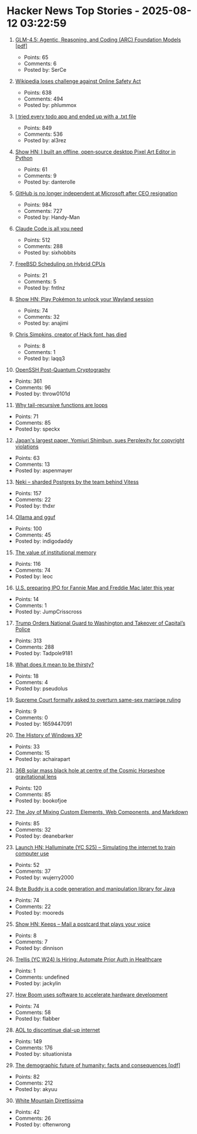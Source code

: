 # Hacker News Top Stories - 2025-08-12 03:22:59

1. [GLM-4.5: Agentic, Reasoning, and Coding (ARC) Foundation Models [pdf]](https://www.arxiv.org/pdf/2508.06471)
   - Points: 65
   - Comments: 6
   - Posted by: SerCe

2. [Wikipedia loses challenge against Online Safety Act](https://www.bbc.com/news/articles/cjr11qqvvwlo)
   - Points: 638
   - Comments: 494
   - Posted by: phlummox

3. [I tried every todo app and ended up with a .txt file](https://www.al3rez.com/todo-txt-journey)
   - Points: 849
   - Comments: 536
   - Posted by: al3rez

4. [Show HN: I built an offline, open‑source desktop Pixel Art Editor in Python](https://github.com/danterolle/tilf)
   - Points: 61
   - Comments: 9
   - Posted by: danterolle

5. [GitHub is no longer independent at Microsoft after CEO resignation](https://www.theverge.com/news/757461/microsoft-github-thomas-dohmke-resignation-coreai-team-transition)
   - Points: 984
   - Comments: 727
   - Posted by: Handy-Man

6. [Claude Code is all you need](https://dwyer.co.za/static/claude-code-is-all-you-need.html)
   - Points: 512
   - Comments: 288
   - Posted by: sixhobbits

7. [FreeBSD Scheduling on Hybrid CPUs](https://wiki.freebsd.org/Scheduler/Hybrid)
   - Points: 21
   - Comments: 5
   - Posted by: fntlnz

8. [Show HN: Play Pokémon to unlock your Wayland session](https://github.com/AdoPi/wlgblock)
   - Points: 74
   - Comments: 32
   - Posted by: anajimi

9. [Chris Simpkins, creator of Hack font, has died](https://typo.social/@Hilary/114845913381245488)
   - Points: 8
   - Comments: 1
   - Posted by: laqq3

10. [OpenSSH Post-Quantum Cryptography](https://www.openssh.com/pq.html)
   - Points: 361
   - Comments: 96
   - Posted by: throw0101d

11. [Why tail-recursive functions are loops](https://kmicinski.com/functional-programming/2025/08/01/loops/)
   - Points: 71
   - Comments: 85
   - Posted by: speckx

12. [Japan's largest paper, Yomiuri Shimbun, sues Perplexity for copyright violations](https://www.niemanlab.org/2025/08/japans-largest-newspaper-yomiuri-shimbun-sues-perplexity-for-copyright-violations/)
   - Points: 63
   - Comments: 13
   - Posted by: aspenmayer

13. [Neki – sharded Postgres by the team behind Vitess](https://planetscale.com/blog/announcing-neki)
   - Points: 157
   - Comments: 22
   - Posted by: thdxr

14. [Ollama and gguf](https://github.com/ollama/ollama/issues/11714)
   - Points: 100
   - Comments: 45
   - Posted by: indigodaddy

15. [The value of institutional memory](https://timharford.com/2025/05/the-value-of-institutional-memory/)
   - Points: 116
   - Comments: 74
   - Posted by: leoc

16. [U.S. preparing IPO for Fannie Mae and Freddie Mac later this year](https://www.wsj.com/finance/regulation/trump-aiming-to-ipo-fannie-mae-and-freddie-mac-later-this-year-13b138cf)
   - Points: 14
   - Comments: 1
   - Posted by: JumpCrisscross

17. [Trump Orders National Guard to Washington and Takeover of Capital’s Police](https://www.nytimes.com/live/2025/08/11/us/trump-news)
   - Points: 313
   - Comments: 288
   - Posted by: Tadpole9181

18. [What does it mean to be thirsty?](https://www.quantamagazine.org/what-does-it-mean-to-be-thirsty-20250811/)
   - Points: 18
   - Comments: 4
   - Posted by: pseudolus

19. [Supreme Court formally asked to overturn same-sex marriage ruling](https://abcnews.go.com/Politics/supreme-court-formally-asked-overturn-landmark-same-sex/story?id=124465302)
   - Points: 9
   - Comments: 0
   - Posted by: 1659447091

20. [The History of Windows XP](https://www.abortretry.fail/p/the-history-of-windows-xp)
   - Points: 33
   - Comments: 15
   - Posted by: achairapart

21. [36B solar mass black hole at centre of the Cosmic Horseshoe gravitational lens](https://academic.oup.com/mnras/article/541/4/2853/8213862?login=false)
   - Points: 120
   - Comments: 85
   - Posted by: bookofjoe

22. [The Joy of Mixing Custom Elements, Web Components, and Markdown](https://deanebarker.net/tech/blog/custom-elements-markdown/)
   - Points: 85
   - Comments: 32
   - Posted by: deanebarker

23. [Launch HN: Halluminate (YC S25) – Simulating the internet to train computer use](undefined)
   - Points: 52
   - Comments: 37
   - Posted by: wujerry2000

24. [Byte Buddy is a code generation and manipulation library for Java](https://bytebuddy.net/)
   - Points: 74
   - Comments: 22
   - Posted by: mooreds

25. [Show HN: Keeps – Mail a postcard that plays your voice](https://www.sendkeeps.com/)
   - Points: 8
   - Comments: 7
   - Posted by: dinnison

26. [Trellis (YC W24) Is Hiring: Automate Prior Auth in Healthcare](https://www.ycombinator.com/companies/trellis/jobs/Cv3ZwXh-forward-deployed-engineers-all-levels-august-2025)
   - Points: 1
   - Comments: undefined
   - Posted by: jackylin

27. [How Boom uses software to accelerate hardware development](https://bscholl.substack.com/p/move-fast-and-dont-break-safety-critical)
   - Points: 74
   - Comments: 58
   - Posted by: flabber

28. [AOL to discontinue dial-up internet](https://www.nytimes.com/2025/08/11/business/aol-dial-up-internet.html)
   - Points: 149
   - Comments: 176
   - Posted by: situationista

29. [The demographic future of humanity: facts and consequences [pdf]](https://www.sas.upenn.edu/~jesusfv/Slides_London.pdf)
   - Points: 82
   - Comments: 212
   - Posted by: akyuu

30. [White Mountain Direttissima](https://whitemountainski.co/pages/white-mountain-direttissima)
   - Points: 42
   - Comments: 26
   - Posted by: oftenwrong

